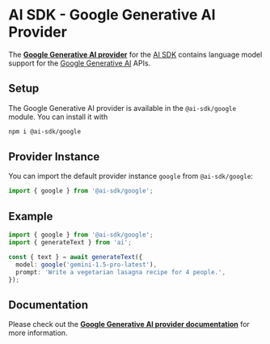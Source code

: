# AI SDK - Google Generative AI Provider

The **[Google Generative AI provider](https://sdk.vercel.ai/providers/ai-sdk-providers/google-generative-ai)** for the [AI SDK](https://sdk.vercel.ai/docs) contains language model support for the [Google Generative AI](https://ai.google/discover/generativeai/) APIs.

## Setup

The Google Generative AI provider is available in the `@ai-sdk/google` module. You can install it with

```bash
npm i @ai-sdk/google
```

## Provider Instance

You can import the default provider instance `google` from `@ai-sdk/google`:

```ts
import { google } from '@ai-sdk/google';
```

## Example

```ts
import { google } from '@ai-sdk/google';
import { generateText } from 'ai';

const { text } = await generateText({
  model: google('gemini-1.5-pro-latest'),
  prompt: 'Write a vegetarian lasagna recipe for 4 people.',
});
```

## Documentation

Please check out the **[Google Generative AI provider documentation](https://sdk.vercel.ai/providers/ai-sdk-providers/google-generative-ai)** for more information.
